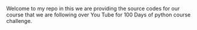 Welcome to my repo in this we are providing the source codes for our course that we are following over You Tube for 100 Days of python course challenge.
